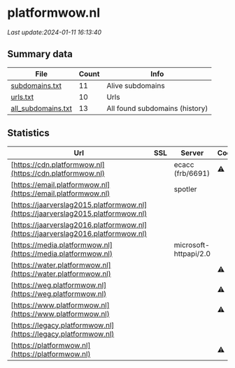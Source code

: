 # platformwow.nl
*Last update:2024-01-11 16:13:40*
## Summary data
| File       | Count | Info |
|------------|-------|------|
|[subdomains.txt](/data/platformwow/subdomains.txt)|11|Alive subdomains|
|[urls.txt](/data/platformwow/urls.txt)|10|Urls|
|[all_subdomains.txt](/data/platformwow/all_subdomains.txt)|13|All found subdomains (history)|
## Statistics
| Url | SSL | Server | Cookie | HSTS | CSP | XFO | XXP | RP | Tech |
|------------|-------|------|------|------|------|------|------|------|------|
|[https://cdn.platformwow.nl](https://cdn.platformwow.nl)| |ecacc (frb/6691)|:warning: |:white_check_mark: | | |:white_check_mark: | |:white_check_mark: | |:white_check_mark: | |Alpine.js Azure Azur...| |
|[https://email.platformwow.nl](https://email.platformwow.nl)| |spotler| |:white_check_mark: | | | | |:white_check_mark: | |HSTS| |
|[https://jaarverslag2015.platformwow.nl](https://jaarverslag2015.platformwow.nl)| | | | | | | |:white_check_mark: | |Apache HTTP Server H...| |
|[https://jaarverslag2016.platformwow.nl](https://jaarverslag2016.platformwow.nl)| | | | | | | |:white_check_mark: | |Apache HTTP Server H...| |
|[https://media.platformwow.nl](https://media.platformwow.nl)| |microsoft-httpapi/2.0| | | | | |:white_check_mark: | |Microsoft HTTPAPI:2....| |
|[https://water.platformwow.nl](https://water.platformwow.nl)| | |:warning: |:white_check_mark: | | |:white_check_mark: | |:white_check_mark: | |:white_check_mark: | |Azure HSTS IIS:10.0...| |
|[https://weg.platformwow.nl](https://weg.platformwow.nl)| | |:warning: |:white_check_mark: | | |:white_check_mark: | |:white_check_mark: | |:white_check_mark: | |Azure HSTS IIS:10.0...| |
|[https://www.platformwow.nl](https://www.platformwow.nl)| | |:warning: |:white_check_mark: | | |:white_check_mark: | |:white_check_mark: | |:white_check_mark: | |Azure HSTS IIS:10.0...| |
|[https://legacy.platformwow.nl](https://legacy.platformwow.nl)| | | | | | | |:white_check_mark: | |Microsoft HTTPAPI:2....| |
|[https://platformwow.nl](https://platformwow.nl)| | |:warning: |:white_check_mark: | | |:white_check_mark: | |:white_check_mark: | |:white_check_mark: | |Alpine.js Azure HSTS| |